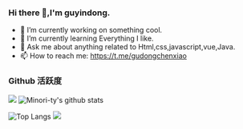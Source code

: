 ### Hi there 👋,I'm guyindong.

- 🔭 I’m currently working on something cool.
- 🌱 I’m currently learning Everything I like.
- 💬 Ask me about anything related to Html,css,javascript,vue,Java.
- 📫 How to reach me: https://t.me/gudongchenxiao
### Github 活跃度

[![](https://activity-graph.herokuapp.com/graph?username=gudong1012&theme=dracula)](https://github.com/ashutosh00710/github-readme-activity-graph)
![Minori-ty's github stats](https://github-readme-stats.vercel.app/api?username=gudong1012&show_icons=true&theme=vue)

![Top Langs](https://github-readme-stats.vercel.app/api/top-langs/?username=gudong1012&langs_count=6)
![](https://github-readme-stats.vercel.app/api/top-langs/?username=gudong1012&layout=compact&langs_count=6)


